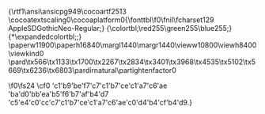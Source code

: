 {\rtf1\ansi\ansicpg949\cocoartf2513
\cocoatextscaling0\cocoaplatform0{\fonttbl\f0\fnil\fcharset129 AppleSDGothicNeo-Regular;}
{\colortbl;\red255\green255\blue255;}
{\*\expandedcolortbl;;}
\paperw11900\paperh16840\margl1440\margr1440\vieww10800\viewh8400\viewkind0
\pard\tx566\tx1133\tx1700\tx2267\tx2834\tx3401\tx3968\tx4535\tx5102\tx5669\tx6236\tx6803\pardirnatural\partightenfactor0

\f0\fs24 \cf0 \'c1\'b9\'be\'f7\'c7\'c1\'b7\'ce\'c1\'a7\'c6\'ae \'ba\'d0\'bb\'ea\'b5\'f6\'b7\'af\'b4\'d7 \'c5\'e4\'c0\'cc\'c7\'c1\'b7\'ce\'c1\'a7\'c6\'ae\'c0\'d4\'b4\'cf\'b4\'d9.}